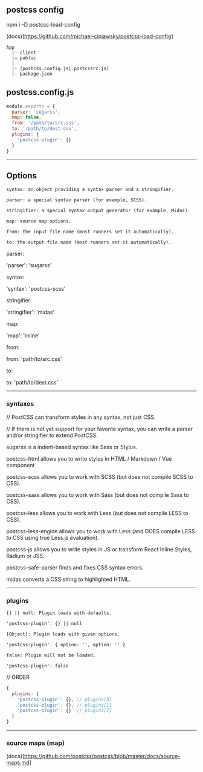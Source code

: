 postcss config
--------------

npm i -D postcss-load-config

(docs)[https://github.com/michael-ciniawsky/postcss-load-config]

```
App
  |– client
  |– public
  |
  |- (postcss.config.js|.postcssrc.js)
  |- package.json
```



postcss.config.js
-----------------

```javascript
module.exports = {
  parser: 'sugarss',
  map: false,
  from: '/path/to/src.sss',
  to: '/path/to/dest.css',
  plugins: {
    'postcss-plugin': {}
  }
}
```

---


Options
-------

```
syntax: an object providing a syntax parser and a stringifier.

parser: a special syntax parser (for example, SCSS).

stringifier: a special syntax output generator (for example, Midas).

map: source map options.

from: the input file name (most runners set it automatically).

to: the output file name (most runners set it automatically).
```

parser:

'parser': 'sugarss'

syntax:

'syntax': 'postcss-scss'

stringifier:

'stringifier': 'midas'

map:

'map': 'inline'

from:

from: 'path/to/src.css'

to:

to: 'path/to/dest.css'


---------------------


### syntaxes


// PostCSS can transform styles in any syntax, not just CSS.

// If there is not yet support for your favorite syntax, you can write a parser and/or stringifier to extend PostCSS.

sugarss is a indent-based syntax like Sass or Stylus.

postcss-html allows you to write styles in HTML / Markdown / Vue component

postcss-scss allows you to work with SCSS (but does not compile SCSS to CSS).

postcss-sass allows you to work with Sass (but does not compile Sass to CSS).

postcss-less allows you to work with Less (but does not compile LESS to CSS).

postcss-less-engine allows you to work with Less (and DOES compile LESS to CSS using true Less.js evaluation).

postcss-js allows you to write styles in JS or transform React Inline Styles, Radium or JSS.

postcss-safe-parser finds and fixes CSS syntax errors.

midas converts a CSS string to highlighted HTML.


----


### plugins

```
{} || null: Plugin loads with defaults.

'postcss-plugin': {} || null

[Object]: Plugin loads with given options.

'postcss-plugin': { option: '', option: '' }

false: Plugin will not be loaded.

'postcss-plugin': false
```

// ORDER

```javascript
{
  plugins: {
    'postcss-plugin': {}, // plugins[0]
    'postcss-plugin': {}, // plugins[1]
    'postcss-plugin': {}  // plugins[2]
  }
}
```


---

### source maps (map)

(docs)[https://github.com/postcss/postcss/blob/master/docs/source-maps.md]




